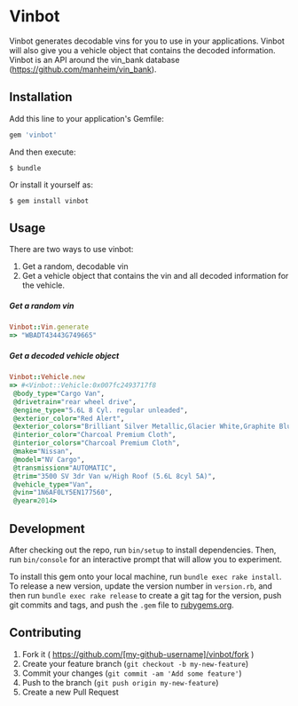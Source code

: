 # Vinbot

Vinbot generates decodable vins for you to use in your applications.  Vinbot will also give you a vehicle object that contains the decoded information.  Vinbot is an API around the vin_bank database (https://github.com/manheim/vin_bank).

## Installation

Add this line to your application's Gemfile:

```ruby
gem 'vinbot'
```

And then execute:

    $ bundle

Or install it yourself as:

    $ gem install vinbot

## Usage

There are two ways to use vinbot:

1.  Get a random, decodable vin
2. Get a vehicle object that contains the vin and all decoded information for the vehicle.

##### Get a random vin

```ruby
Vinbot::Vin.generate
=> "WBADT43443G749665"
```

##### Get a decoded vehicle object

```ruby
Vinbot::Vehicle.new
=> #<Vinbot::Vehicle:0x007fc2493717f8
 @body_type="Cargo Van",
 @drivetrain="rear wheel drive",
 @engine_type="5.6L 8 Cyl. regular unleaded",
 @exterior_color="Red Alert",
 @exterior_colors="Brilliant Silver Metallic,Glacier White,Graphite Blue Metallic,Midnight Garnet Metallic,Red Alert,Super Black",
 @interior_color="Charcoal Premium Cloth",
 @interior_colors="Charcoal Premium Cloth",
 @make="Nissan",
 @model="NV Cargo",
 @transmission="AUTOMATIC",
 @trim="3500 SV 3dr Van w/High Roof (5.6L 8cyl 5A)",
 @vehicle_type="Van",
 @vin="1N6AF0LY5EN177560",
 @year=2014>
```


## Development

After checking out the repo, run `bin/setup` to install dependencies. Then, run `bin/console` for an interactive prompt that will allow you to experiment.

To install this gem onto your local machine, run `bundle exec rake install`. To release a new version, update the version number in `version.rb`, and then run `bundle exec rake release` to create a git tag for the version, push git commits and tags, and push the `.gem` file to [rubygems.org](https://rubygems.org).

## Contributing

1. Fork it ( https://github.com/[my-github-username]/vinbot/fork )
2. Create your feature branch (`git checkout -b my-new-feature`)
3. Commit your changes (`git commit -am 'Add some feature'`)
4. Push to the branch (`git push origin my-new-feature`)
5. Create a new Pull Request
